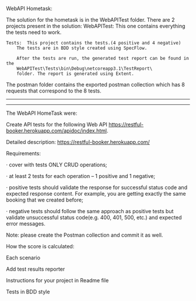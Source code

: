 WebAPI Hometask:

The solution for the hometask is in the WebAPITest folder.
There are 2 projects present in the solution:
	WebAPITest: This one contains everything the tests need to work.

	Tests: 	This project contains the tests.(4 positive and 4 negative)
		The tests are in BDD style created using SpecFlow.

		After the tests are run, the generated test report can be found in the
		WebAPITest\Tests\bin\Debug\netcoreapp3.1\TestReport\
		folder. The report is generated using Extent.
	
The postman folder contains the exported postman collection which has 8 requests that correspond to the 8 tests.
_____________________________________________
_____________________________________________

The WebAPI HomeTask were: 

Create API tests for the following Web API https://restful-booker.herokuapp.com/apidoc/index.html.

Detailed description: https://restful-booker.herokuapp.com/

Requirements:

·        cover with tests ONLY CRUD operations;

·        at least 2 tests for each operation – 1 positive and 1 negative;

·        positive tests should validate the response for successful status code and expected response content. For example, you are getting exactly the same booking that we created before;

·        negative tests should follow the same approach as positive tests but validate unsuccessful status code(e.g. 400, 401, 500, etc.) and expected error messages.

Note: please create the Postman collection and commit it as well.

How the score is calculated:

   Each scenario 
   
   Add test results reporter
   
   Instructions for your project in Readme file 
   
   Tests in BDD style
